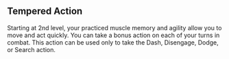 ## Tempered Action
Starting at 2nd level, your practiced muscle memory and agility allow you to move and act quickly. You can take a bonus action on each of your turns in combat. This action can be used only to take the Dash, Disengage, Dodge, or Search action.
